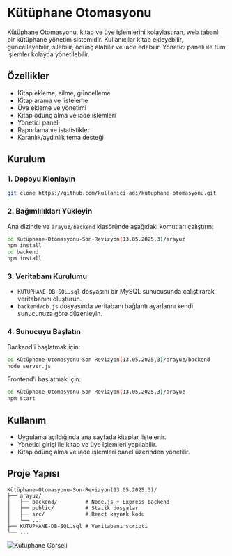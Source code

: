 # Kütüphane Otomasyonu

Kütüphane Otomasyonu, kitap ve üye işlemlerini kolaylaştıran, web tabanlı bir kütüphane yönetim sistemidir. Kullanıcılar kitap ekleyebilir, güncelleyebilir, silebilir, ödünç alabilir ve iade edebilir. Yönetici paneli ile tüm işlemler kolayca yönetilebilir.

## Özellikler
- Kitap ekleme, silme, güncelleme
- Kitap arama ve listeleme
- Üye ekleme ve yönetimi
- Kitap ödünç alma ve iade işlemleri
- Yönetici paneli
- Raporlama ve istatistikler
- Karanlık/aydınlık tema desteği

## Kurulum

### 1. Depoyu Klonlayın
```bash
git clone https://github.com/kullanici-adi/kutuphane-otomasyonu.git
```

### 2. Bağımlılıkları Yükleyin
Ana dizinde ve `arayuz/backend` klasöründe aşağıdaki komutları çalıştırın:
```bash
cd Kütüphane-Otomasyonu-Son-Revizyon(13.05.2025,3)/arayuz
npm install
cd backend
npm install
```

### 3. Veritabanı Kurulumu
- `KUTUPHANE-DB-SQL.sql` dosyasını bir MySQL sunucusunda çalıştırarak veritabanını oluşturun.
- `backend/db.js` dosyasında veritabanı bağlantı ayarlarını kendi sunucunuza göre düzenleyin.

### 4. Sunucuyu Başlatın
Backend'i başlatmak için:
```bash
cd Kütüphane-Otomasyonu-Son-Revizyon(13.05.2025,3)/arayuz/backend
node server.js
```
Frontend'i başlatmak için:
```bash
cd Kütüphane-Otomasyonu-Son-Revizyon(13.05.2025,3)/arayuz
npm start
```

## Kullanım
- Uygulama açıldığında ana sayfada kitaplar listelenir.
- Yönetici girişi ile kitap ve üye işlemleri yapılabilir.
- Kitap ödünç alma ve iade işlemleri panel üzerinden yönetilir.

## Proje Yapısı
```
Kütüphane-Otomasyonu-Son-Revizyon(13.05.2025,3)/
├── arayuz/
│   ├── backend/         # Node.js + Express backend
│   ├── public/          # Statik dosyalar
│   ├── src/             # React kaynak kodu
│   └── ...
├── KUTUPHANE-DB-SQL.sql # Veritabanı scripti
└── ...
```

![Kütüphane Görseli](Kütüphane-Otomasyonu-Son-Revizyon(13.05.2025,3)/arayuz/public/img/otomasyon_arayuz1)